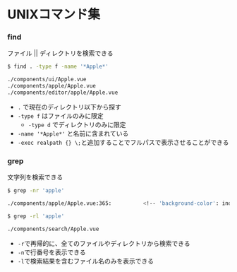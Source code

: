# UNIXコマンド集
### find
ファイル || ディレクトリを検索できる
```zsh
$ find . -type f -name '*Apple*'

./components/ui/Apple.vue
./components/apple/Apple.vue
./components/editor/apple/Apple.vue
```
- ```.``` で現在のディレクトリ以下から探す
- ```-type f``` はファイルのみに限定
	- ```-type d``` でディレクトリのみに限定
- ```-name '*Apple*'``` と名前に含まれている
- ```-exec realpath {} \;```と追加することでフルパスで表示させることができる
### grep
文字列を検索できる
```zsh
$ grep -nr 'apple' 

./components/apple/Apple.vue:365:          <!-- 'background-color': index===apple ? 'rgba(205, 102, 20, 0.3)' : null -->

$ grep -rl 'apple'

./components/search/Apple.vue
```
- ```-r```で再帰的に、全てのファイルやディレクトリから検索できる
- ```-n```で行番号を表示できる
- ```-l```で検索結果を含むファイル名のみを表示できる